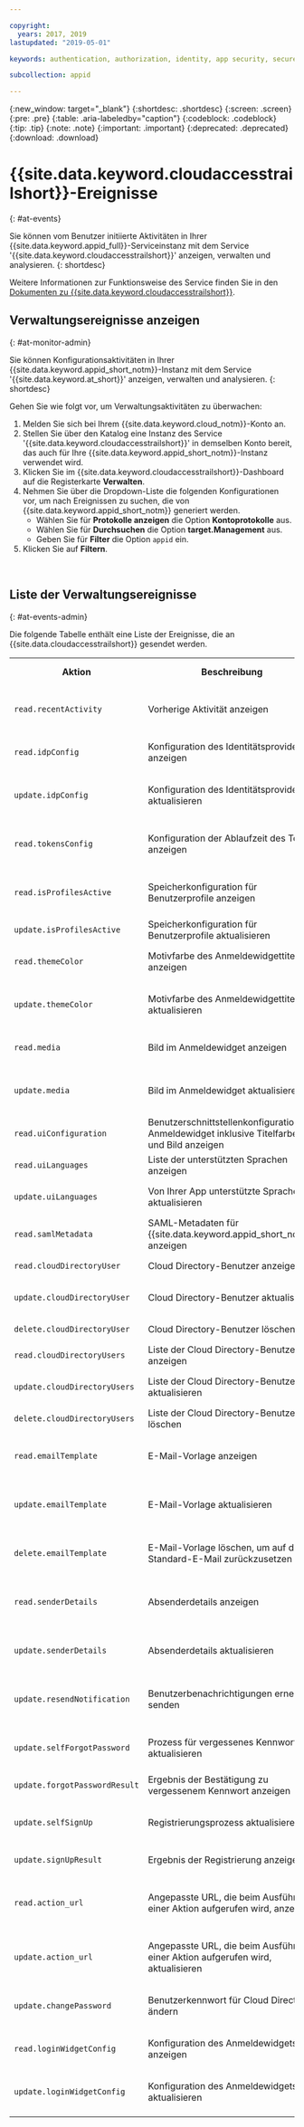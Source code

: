 ```yaml
---

copyright:
  years: 2017, 2019
lastupdated: "2019-05-01"

keywords: authentication, authorization, identity, app security, secure, application identity, app to app, access token, activity

subcollection: appid

---
```


{:new_window: target="_blank"}
{:shortdesc: .shortdesc}
{:screen: .screen}
{:pre: .pre}
{:table: .aria-labeledby="caption"}
{:codeblock: .codeblock}
{:tip: .tip}
{:note: .note}
{:important: .important}
{:deprecated: .deprecated}
{:download: .download}


# {{site.data.keyword.cloudaccesstrailshort}}-Ereignisse
{: #at-events}

Sie können vom Benutzer initiierte Aktivitäten in Ihrer {{site.data.keyword.appid_full}}-Serviceinstanz mit dem Service '{{site.data.keyword.cloudaccesstrailshort}}' anzeigen, verwalten und analysieren.
{: shortdesc}





Weitere Informationen zur Funktionsweise des Service finden Sie in den [Dokumenten zu {{site.data.keyword.cloudaccesstrailshort}}](/docs/services/cloud-activity-tracker?topic=cloud-activity-tracker-getting-started#getting-started).






## Verwaltungsereignisse anzeigen
{: #at-monitor-admin}

Sie können Konfigurationsaktivitäten in Ihrer {{site.data.keyword.appid_short_notm}}-Instanz mit dem Service '{{site.data.keyword.at_short}}' anzeigen, verwalten und analysieren.
{: shortdesc}

Gehen Sie wie folgt vor, um Verwaltungsaktivitäten zu überwachen:

1. Melden Sie sich bei Ihrem {{site.data.keyword.cloud_notm}}-Konto an.
2. Stellen Sie über den Katalog eine Instanz des Service '{{site.data.keyword.cloudaccesstrailshort}}' in demselben Konto bereit, das auch für Ihre {{site.data.keyword.appid_short_notm}}-Instanz verwendet wird.
3. Klicken Sie im {{site.data.keyword.cloudaccesstrailshort}}-Dashboard auf die Registerkarte **Verwalten**.
4. Nehmen Sie über die Dropdown-Liste die folgenden Konfigurationen vor, um nach Ereignissen zu suchen, die von {{site.data.keyword.appid_short_notm}} generiert werden.
    * Wählen Sie für **Protokolle anzeigen** die Option **Kontoprotokolle** aus.
    * Wählen Sie für **Durchsuchen** die Option **target.Management** aus.
    * Geben Sie für **Filter** die Option `appid` ein.
5. Klicken Sie auf **Filtern**.

</br>

## Liste der Verwaltungsereignisse
{: #at-events-admin}

Die folgende Tabelle enthält eine Liste der Ereignisse, die an {{site.data.cloudaccesstrailshort}} gesendet werden.

<table>
  <tr>
    <th>Aktion</th>
    <th>Beschreibung</th>
    <th>Position in der Benutzerschnittstelle</th>
  </tr>
  <tr>
    <td><code>read.recentActivity</code></td>
    <td>Vorherige Aktivität anzeigen</td>
    <td>Feld <strong>Aktivitätenprotokoll</strong> auf der Registerkarte <strong>Überblick</strong></td>
  </tr>
  <tr>
    <td><code>read.idpConfig</code></td>
    <td>Konfiguration des Identitätsproviders anzeigen</td>
    <td>Registerkarte <strong>Identitätsprovider > Verwalten</strong></td>
  </tr>
  <tr>
    <td><code>update.idpConfig</code></td>
    <td>Konfiguration des Identitätsproviders aktualisieren</td>
    <td>Registerkarte <strong>Identitätsprovider > Verwalten</strong> (Aktualisierung)</td>
  </tr>
  <tr>
    <td><code>read.tokensConfig</code></td>
    <td>Konfiguration der Ablaufzeit des Token anzeigen</td>
    <td>Registerkarte <strong>Identitätsprovider > Ablaufzeit des Tokens</strong></td>
  </tr>
  <tr>
    <td><code>read.isProfilesActive</code></td>
    <td>Speicherkonfiguration für Benutzerprofile anzeigen</td>
    <td>Feld <strong>Aktivitätenprotokoll</strong> auf der Registerkarte <strong>Überblick</strong></td>
  </tr>
  <tr>
    <td><code>update.isProfilesActive</code></td>
    <td>Speicherkonfiguration für Benutzerprofile aktualisieren</td>
    <td>Registerkarte <strong>Profile</strong></td>
  </tr>
  <tr>
    <td><code>read.themeColor</code></td>
    <td>Motivfarbe des Anmeldewidgettitels anzeigen</td>
    <td>Registerkarte <strong>Anpassung der Anmeldung</strong></td>
  </tr>
  <tr>
    <td><code>update.themeColor</code></td>
    <td>Motivfarbe des Anmeldewidgettitels aktualisieren</td>
    <td>Registerkarte <strong>Anpassung der Anmeldung</strong> (Aktualisierung)</td>
  </tr>
  <tr>
    <td><code>read.media</code></td>
    <td>Bild im Anmeldewidget anzeigen</td>
    <td>Registerkarte <strong>Anpassung der Anmeldung</strong></td>
  </tr>
  <tr>
    <td><code>update.media</code></td>
    <td>Bild im Anmeldewidget aktualisieren</td>
    <td>Registerkarte <strong>Anpassung der Anmeldung</strong> (Aktualisierung)</td>
  </tr>
  <tr>
    <td><code>read.uiConfiguration</code></td>
    <td>Benutzerschnittstellenkonfiguration für Anmeldewidget inklusive Titelfarbe und Bild anzeigen</td>
    <td>Registerkarte <strong>Anpassung der Anmeldung</strong></td>
  </tr>
  <tr>
    <td><code>read.uiLanguages</code></td>
    <td>Liste der unterstützten Sprachen anzeigen</td>
    <td>Anzeige über die API (obligatorisch)</td>
  </tr>
  <tr>
    <td><code>update.uiLanguages</code></td>
    <td>Von Ihrer App unterstützte Sprachen aktualisieren</td>
    <td>Aktualisierung über die API (obligatorisch)</td>
  </tr>
  <tr>
    <td><code>read.samlMetadata</code></td>
    <td>SAML-Metadaten für {{site.data.keyword.appid_short_notm}} anzeigen</td>
    <td>Registerkarte <strong>Identitätsprovider > SAML 2.0 Federation</strong></td>
  </tr>
  <tr>
    <td><code>read.cloudDirectoryUser</code></td>
    <td>Cloud Directory-Benutzer anzeigen</td>
    <td>Registerkarte <strong>Benutzer</strong></td>
  </tr>
  <tr>
    <td><code>update.cloudDirectoryUser</code></td>
    <td>Cloud Directory-Benutzer aktualisieren</td>
    <td>Registerkarte <strong>Benutzer</strong> (Aktualisierung)</td>
  </tr>
  <tr>
    <td><code>delete.cloudDirectoryUser</code></td>
    <td>Cloud Directory-Benutzer löschen</td>
    <td>Registerkarte <strong>Benutzer</strong> (Löschung)</td>
  </tr>
  <tr>
    <td><code>read.cloudDirectoryUsers</code></td>
    <td>Liste der Cloud Directory-Benutzer anzeigen</td>
    <td>Registerkarte <strong>Benutzer</strong></td>
  </tr>
  <tr>
    <td><code>update.cloudDirectoryUsers</code></td>
    <td>Liste der Cloud Directory-Benutzer aktualisieren</td>
    <td>Registerkarte <strong>Benutzer</strong> (Aktualisierung)</td>
  </tr>
  <tr>
    <td><code>delete.cloudDirectoryUsers</code></td>
    <td>Liste der Cloud Directory-Benutzer löschen</td>
    <td>Registerkarte <strong>Benutzer</strong> (Löschung)</td>
  </tr>
  <tr>
    <td><code>read.emailTemplate</code></td>
    <td>E-Mail-Vorlage anzeigen</td>
    <td>Registerkarte <strong>Identitätsprovider > Cloud Directory > Vorlagen</strong></td>
  </tr>
  <tr>
    <td><code>update.emailTemplate</code></td>
    <td>E-Mail-Vorlage aktualisieren</td>
    <td>Registerkarte <strong>Identitätsprovider > Cloud Directory > Vorlagen</strong></td>
  </tr>
  <tr>
    <td><code>delete.emailTemplate</code></td>
    <td>E-Mail-Vorlage löschen, um auf die Standard-E-Mail zurückzusetzen</td>
    <td>Registerkarte <strong>Identitätsprovider > Cloud Directory > Vorlagen</strong></td>
  </tr>
  <tr>
    <td><code>read.senderDetails</code></td>
    <td>Absenderdetails anzeigen</td>
    <td>Registerkarte <strong>Identitätsprovider > Cloud Directory > Einstellungen</strong></td>
  </tr>
  <tr>
    <td><code>update.senderDetails</code></td>
    <td>Absenderdetails aktualisieren</td>
    <td>Registerkarte <strong>Identitätsprovider > Cloud Directory > Einstellungen</strong></td>
  </tr>
  <tr>
    <td><code>update.resendNotification</code></td>
    <td>Benutzerbenachrichtigungen erneut senden</td>
    <td>Registerkarte <strong>Identitätsprovider > Cloud Directory > Einstellungen</strong></td>
  </tr>
  <tr>
    <td><code>update.selfForgotPassword</code></td>
    <td>Prozess für vergessenes Kennwort aktualisieren</td>
    <td>Registerkarte <strong>Identitätsprovider > Cloud Directory > Einstellungen</strong></td>
  </tr>
  <tr>
    <td><code>update.forgotPasswordResult</code></td>
    <td>Ergebnis der Bestätigung zu vergessenem Kennwort anzeigen</td>
    <td>Anzeige über die API (obligatorisch)</td>
  </tr>
  <tr>
    <td><code>update.selfSignUp</code></td>
    <td>Registrierungsprozess aktualisieren</td>
    <td>Registerkarte <strong>Identitätsprovider > Cloud Directory > Einstellungen</strong></td>
  </tr>
  <tr>
    <td><code>update.signUpResult</code></td>
    <td>Ergebnis der Registrierung anzeigen</td>
    <td>Anzeige über die API (obligatorisch)</td>
  </tr>
  <tr>
    <td><code>read.action_url</code></td>
    <td>Angepasste URL, die beim Ausführen einer Aktion aufgerufen wird, anzeigen</td>
    <td>Registerkarte <strong>Identitätsprovider > Cloud Directory > Angepasste Landing-Pages</strong></td>
  </tr>
  <tr>
    <td><code>update.action_url</code></td>
    <td>Angepasste URL, die beim Ausführen einer Aktion aufgerufen wird, aktualisieren</td>
    <td>Registerkarte <strong>Identitätsprovider > Cloud Directory > Einstellungen</strong></td>
  </tr>
  <tr>
    <td><code>update.changePassword</code></td>
    <td>Benutzerkennwort für Cloud Directory ändern</td>
    <td>Registerkarte <strong>Identitätsprovider > Cloud Directory > Einstellungen</strong></td>
  </tr>
  <tr>
    <td><code>read.loginWidgetConfig</code></td>
    <td>Konfiguration des Anmeldewidgets anzeigen</td>
    <td>Registerkarte <strong>Anpassung der Anmeldung</strong></td>
  </tr>
  <tr>
    <td><code>update.loginWidgetConfig</code></td>
    <td>Konfiguration des Anmeldewidgets aktualisieren</td>
    <td>Registerkarte <strong>Anpassung der Anmeldung</strong> (Aktualisierung)</td>
  </tr>
</table>



